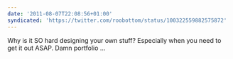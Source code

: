 ```yaml
---
date: '2011-08-07T22:08:56+01:00'
syndicated: 'https://twitter.com/roobottom/status/100322559882575872'
---
```

Why is it SO hard designing your own stuff? Especially when you need to get it out ASAP. Damn portfolio ...
